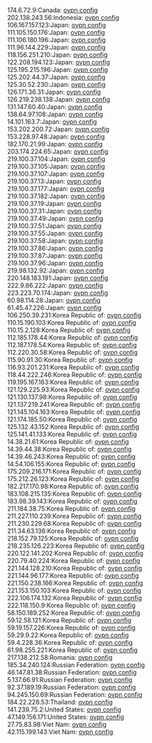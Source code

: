 174.6.72.9:Canada: [ovpn config](vpn/174_6_72_9.ovpn)  
202.138.243.56:Indonesia: [ovpn config](vpn/202_138_243_56.ovpn)  
106.167.157.123:Japan: [ovpn config](vpn/106_167_157_123.ovpn)  
111.105.150.176:Japan: [ovpn config](vpn/111_105_150_176.ovpn)  
111.106.180.196:Japan: [ovpn config](vpn/111_106_180_196.ovpn)  
111.96.144.229:Japan: [ovpn config](vpn/111_96_144_229.ovpn)  
118.156.251.210:Japan: [ovpn config](vpn/118_156_251_210.ovpn)  
122.208.194.123:Japan: [ovpn config](vpn/122_208_194_123.ovpn)  
125.195.215.196:Japan: [ovpn config](vpn/125_195_215_196.ovpn)  
125.202.44.37:Japan: [ovpn config](vpn/125_202_44_37.ovpn)  
125.30.52.230:Japan: [ovpn config](vpn/125_30_52_230.ovpn)  
126.171.36.31:Japan: [ovpn config](vpn/126_171_36_31.ovpn)  
126.219.238.138:Japan: [ovpn config](vpn/126_219_238_138.ovpn)  
131.147.60.40:Japan: [ovpn config](vpn/131_147_60_40.ovpn)  
138.64.97.108:Japan: [ovpn config](vpn/138_64_97_108.ovpn)  
14.101.163.7:Japan: [ovpn config](vpn/14_101_163_7.ovpn)  
153.202.200.72:Japan: [ovpn config](vpn/153_202_200_72.ovpn)  
153.228.97.48:Japan: [ovpn config](vpn/153_228_97_48.ovpn)  
182.170.21.99:Japan: [ovpn config](vpn/182_170_21_99.ovpn)  
203.174.224.65:Japan: [ovpn config](vpn/203_174_224_65.ovpn)  
219.100.37.104:Japan: [ovpn config](vpn/219_100_37_104.ovpn)  
219.100.37.105:Japan: [ovpn config](vpn/219_100_37_105.ovpn)  
219.100.37.107:Japan: [ovpn config](vpn/219_100_37_107.ovpn)  
219.100.37.13:Japan: [ovpn config](vpn/219_100_37_13.ovpn)  
219.100.37.177:Japan: [ovpn config](vpn/219_100_37_177.ovpn)  
219.100.37.182:Japan: [ovpn config](vpn/219_100_37_182.ovpn)  
219.100.37.19:Japan: [ovpn config](vpn/219_100_37_19.ovpn)  
219.100.37.31:Japan: [ovpn config](vpn/219_100_37_31.ovpn)  
219.100.37.49:Japan: [ovpn config](vpn/219_100_37_49.ovpn)  
219.100.37.51:Japan: [ovpn config](vpn/219_100_37_51.ovpn)  
219.100.37.55:Japan: [ovpn config](vpn/219_100_37_55.ovpn)  
219.100.37.58:Japan: [ovpn config](vpn/219_100_37_58.ovpn)  
219.100.37.86:Japan: [ovpn config](vpn/219_100_37_86.ovpn)  
219.100.37.87:Japan: [ovpn config](vpn/219_100_37_87.ovpn)  
219.100.37.96:Japan: [ovpn config](vpn/219_100_37_96.ovpn)  
219.98.132.92:Japan: [ovpn config](vpn/219_98_132_92.ovpn)  
220.148.183.191:Japan: [ovpn config](vpn/220_148_183_191.ovpn)  
222.9.86.222:Japan: [ovpn config](vpn/222_9_86_222.ovpn)  
223.223.70.174:Japan: [ovpn config](vpn/223_223_70_174.ovpn)  
60.98.114.28:Japan: [ovpn config](vpn/60_98_114_28.ovpn)  
61.45.47.226:Japan: [ovpn config](vpn/61_45_47_226.ovpn)  
106.250.39.231:Korea Republic of: [ovpn config](vpn/106_250_39_231.ovpn)  
110.15.190.103:Korea Republic of: [ovpn config](vpn/110_15_190_103.ovpn)  
110.15.2.128:Korea Republic of: [ovpn config](vpn/110_15_2_128.ovpn)  
112.185.178.44:Korea Republic of: [ovpn config](vpn/112_185_178_44.ovpn)  
112.187.178.54:Korea Republic of: [ovpn config](vpn/112_187_178_54.ovpn)  
112.220.30.58:Korea Republic of: [ovpn config](vpn/112_220_30_58.ovpn)  
115.90.91.30:Korea Republic of: [ovpn config](vpn/115_90_91_30.ovpn)  
116.93.201.231:Korea Republic of: [ovpn config](vpn/116_93_201_231.ovpn)  
118.44.222.246:Korea Republic of: [ovpn config](vpn/118_44_222_246.ovpn)  
119.195.167.163:Korea Republic of: [ovpn config](vpn/119_195_167_163.ovpn)  
121.129.225.93:Korea Republic of: [ovpn config](vpn/121_129_225_93.ovpn)  
121.130.137.98:Korea Republic of: [ovpn config](vpn/121_130_137_98.ovpn)  
121.137.219.241:Korea Republic of: [ovpn config](vpn/121_137_219_241.ovpn)  
121.145.104.163:Korea Republic of: [ovpn config](vpn/121_145_104_163.ovpn)  
121.174.185.50:Korea Republic of: [ovpn config](vpn/121_174_185_50.ovpn)  
125.132.43.152:Korea Republic of: [ovpn config](vpn/125_132_43_152.ovpn)  
125.141.41.133:Korea Republic of: [ovpn config](vpn/125_141_41_133.ovpn)  
14.38.21.61:Korea Republic of: [ovpn config](vpn/14_38_21_61.ovpn)  
14.39.44.38:Korea Republic of: [ovpn config](vpn/14_39_44_38.ovpn)  
14.39.46.243:Korea Republic of: [ovpn config](vpn/14_39_46_243.ovpn)  
14.54.106.155:Korea Republic of: [ovpn config](vpn/14_54_106_155.ovpn)  
175.209.216.171:Korea Republic of: [ovpn config](vpn/175_209_216_171.ovpn)  
175.212.26.123:Korea Republic of: [ovpn config](vpn/175_212_26_123.ovpn)  
182.217.170.98:Korea Republic of: [ovpn config](vpn/182_217_170_98.ovpn)  
183.108.215.135:Korea Republic of: [ovpn config](vpn/183_108_215_135.ovpn)  
183.98.39.143:Korea Republic of: [ovpn config](vpn/183_98_39_143.ovpn)  
211.184.38.75:Korea Republic of: [ovpn config](vpn/211_184_38_75.ovpn)  
211.227.110.239:Korea Republic of: [ovpn config](vpn/211_227_110_239.ovpn)  
211.230.229.68:Korea Republic of: [ovpn config](vpn/211_230_229_68.ovpn)  
211.34.63.136:Korea Republic of: [ovpn config](vpn/211_34_63_136.ovpn)  
218.152.79.125:Korea Republic of: [ovpn config](vpn/218_152_79_125.ovpn)  
218.235.126.223:Korea Republic of: [ovpn config](vpn/218_235_126_223.ovpn)  
220.122.141.202:Korea Republic of: [ovpn config](vpn/220_122_141_202.ovpn)  
220.79.40.224:Korea Republic of: [ovpn config](vpn/220_79_40_224.ovpn)  
221.144.128.210:Korea Republic of: [ovpn config](vpn/221_144_128_210.ovpn)  
221.144.96.177:Korea Republic of: [ovpn config](vpn/221_144_96_177.ovpn)  
221.150.238.166:Korea Republic of: [ovpn config](vpn/221_150_238_166.ovpn)  
221.153.150.103:Korea Republic of: [ovpn config](vpn/221_153_150_103.ovpn)  
222.106.174.132:Korea Republic of: [ovpn config](vpn/222_106_174_132.ovpn)  
222.118.150.9:Korea Republic of: [ovpn config](vpn/222_118_150_9.ovpn)  
58.150.189.252:Korea Republic of: [ovpn config](vpn/58_150_189_252.ovpn)  
59.12.58.121:Korea Republic of: [ovpn config](vpn/59_12_58_121.ovpn)  
59.19.157.226:Korea Republic of: [ovpn config](vpn/59_19_157_226.ovpn)  
59.29.9.22:Korea Republic of: [ovpn config](vpn/59_29_9_22.ovpn)  
59.4.228.36:Korea Republic of: [ovpn config](vpn/59_4_228_36.ovpn)  
61.98.255.221:Korea Republic of: [ovpn config](vpn/61_98_255_221.ovpn)  
217.138.212.58:Romania: [ovpn config](vpn/217_138_212_58.ovpn)  
185.34.240.124:Russian Federation: [ovpn config](vpn/185_34_240_124.ovpn)  
46.147.81.38:Russian Federation: [ovpn config](vpn/46_147_81_38.ovpn)  
5.137.66.91:Russian Federation: [ovpn config](vpn/5_137_66_91.ovpn)  
92.37.189.19:Russian Federation: [ovpn config](vpn/92_37_189_19.ovpn)  
94.245.150.69:Russian Federation: [ovpn config](vpn/94_245_150_69.ovpn)  
184.22.228.53:Thailand: [ovpn config](vpn/184_22_228_53.ovpn)  
141.239.75.2:United States: [ovpn config](vpn/141_239_75_2.ovpn)  
47.149.156.171:United States: [ovpn config](vpn/47_149_156_171.ovpn)  
27.75.83.98:Viet Nam: [ovpn config](vpn/27_75_83_98.ovpn)  
42.115.199.143:Viet Nam: [ovpn config](vpn/42_115_199_143.ovpn)  
